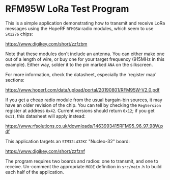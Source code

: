 # RFM95W LoRa Test Program

This is a simple application demonstrating how to transmit and receive LoRa messages using the HopeRF `RFM95W` radio modules, which seem to use `SX1276` chips:

https://www.digikey.com/short/zzfzbm

Note that these modules don't include an antenna. You can either make one out of a length of wire, or buy one for your target frequency (915MHz in this example). Either way, solder it to the pin marked `ANA` on the silkscreen.

For more information, check the datasheet, especially the 'register map' sections:

https://www.hoperf.com/data/upload/portal/20190801/RFM95W-V2.0.pdf

If you get a cheap radio module from the usual bargain-bin sources, it may have an older revision of the chip. You can tell by checking the `RegVersion` register at address `0x42`. Current versions should return `0x12`; if you get `0x11`, this datasheet will apply instead:

https://www.rfsolutions.co.uk/downloads/1463993415RFM95_96_97_98W.pdf

This application targets an `STM32L432KC` "Nucleo-32" board:

https://www.digikey.com/short/zzfznf

The program requires two boards and radios: one to transmit, and one to receive. Un-comment the appropriate `MODE` definition in `src/main.h` to build each half of the application.
